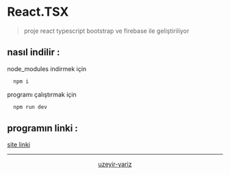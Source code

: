# React.TSX 

> proje react typescript bootstrap ve firebase ile geliştiriliyor 

## nasıl indilir : 

node_modules indirmek için 
```bash
  npm i 
```

programı çalıştırmak için
```bash
  npm run dev
```

## programın linki : 

[site linki](alpha-3936b.web.app)

---

<p align="center"> <a href="github.com/uzeyir-yariz">uzeyir-yariz</a> </p>
